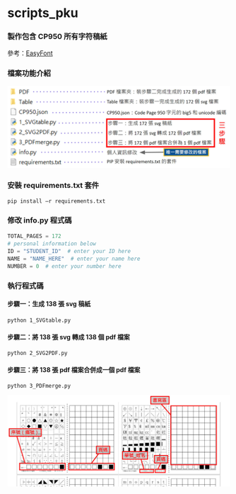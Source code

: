 # scripts_pku

### 製作包含 CP950 所有字符稿紙
參考：[EasyFont](https://www.wict.pku.edu.cn/zlian/easyfont/index.htm)

### 檔案功能介紹
![GITHUB](https://raw.githubusercontent.com/Circle472/scripts_pku/main/scripts_pku_file.jpg)

### 安裝 requirements.txt 套件
```
pip install –r requirements.txt
```

### 修改 info.py 程式碼
```python
TOTAL_PAGES = 172
# personal information below
ID = "STUDENT_ID"  # enter your ID here
NAME = "NAME_HERE"  # enter your name here
NUMBER = 0  # enter your number here
```

### 執行程式碼
#### 步驟一：生成 138 張 svg 稿紙
```
python 1_SVGtable.py
```
#### 步驟二：將 138 張 svg 轉成 138 個 pdf 檔案
```
python 2_SVG2PDF.py
```
#### 步驟三：將 138 張 pdf 檔案合併成一個 pdf 檔案
```
python 3_PDFmerge.py
```
![GITHUB](https://raw.githubusercontent.com/Circle472/scripts_pku/main/scripts_pku_intro.jpg)
